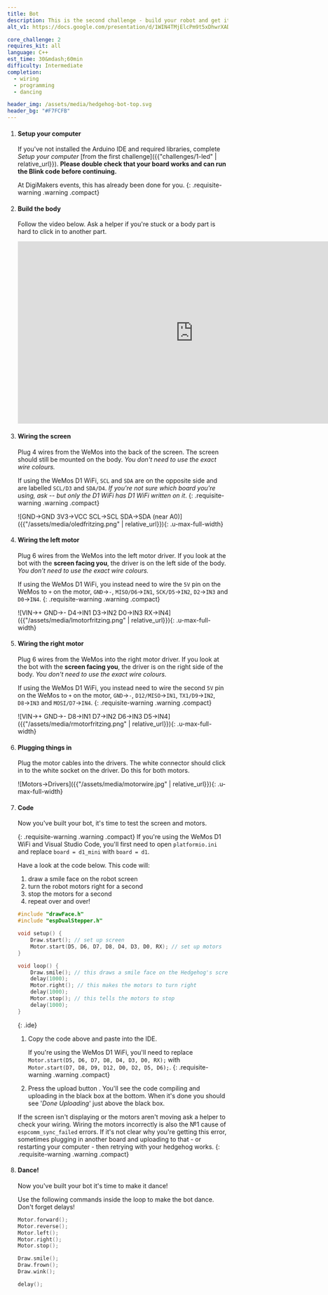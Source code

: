 ```yaml
---
title: Bot
description: This is the second challenge - build your robot and get it moving! 
alt_v1: https://docs.google.com/presentation/d/1WIN4TMjElcPm9t5xDhwrXADAptzXfMISy4myXoclRKg/pub

core_challenge: 2
requires_kit: all
language: C++
est_time: 30&mdash;60min
difficulty: Intermediate
completion: 
  - wiring
  - programming
  - dancing

header_img: /assets/media/hedgehog-bot-top.svg
header_bg: "#F7FCFB"
---
```


1.  #### Setup your computer
    If you've not installed the Arduino IDE and required libraries, complete *Setup your computer* [from the first challenge]({{"challenges/1-led" | relative_url}}).
    **Please double check that your board works and can run the Blink code before continuing.**

      At DigiMakers events, this has already been done for you.
      {: .requisite-warning .warning .compact}

1.  #### Build the body
    Follow the video below. Ask a helper if you're stuck or a body part is hard to click in to another part.
    <div class="video-iframe" data-src="https://www.youtube.com/embed/TCppJ16i6oc"><iframe width="800" height="415" class="u-max-full-width" src="https://www.youtube.com/embed/TCppJ16i6oc" frameborder="0" allowfullscreen></iframe></div>

2.  #### Wiring the screen
    Plug 4 wires from the WeMos into the back of the screen. The screen should still be mounted on the body. *You don't need to use the exact wire colours.*

      If using the WeMos D1 WiFi, `SCL` and `SDA` are on the opposite side and are labelled `SCL/D3` and `SDA/D4`. *If you're not sure which board you're using, ask -- but only the D1 WiFi has D1 WiFi written on it*.
      {: .requisite-warning .warning .compact}

    ![GND&rarr;GND 3V3&rarr;VCC SCL&rarr;SCL SDA&rarr;SDA (near A0)]({{"/assets/media/oledfritzing.png" | relative_url}}){: .u-max-full-width}

3.  #### Wiring the left motor
    Plug 6 wires from the WeMos into the left motor driver. If you look at the bot with the **screen facing you**, the driver is on the left side of the body. *You don't need to use the exact wire colours.*
    
      If using the WeMos D1 WiFi, you instead need to wire the `5V` pin on the WeMos to `+` on the motor, `GND`&rarr;`-`, `MISO/D6`&rarr;`IN1`, `SCK/D5`&rarr;`IN2`, `D2`&rarr;`IN3` and `D0`&rarr;`IN4`.
      {: .requisite-warning .warning .compact}

    ![VIN&rarr;+ GND&rarr;- D4&rarr;IN1 D3&rarr;IN2 D0&rarr;IN3 RX&rarr;IN4]({{"/assets/media/lmotorfritzing.png" | relative_url}}){: .u-max-full-width}

3.  #### Wiring the right motor
    Plug 6 wires from the WeMos into the right motor driver. If you look at the bot with the **screen facing you**, the driver is on the right side of the body. *You don't need to use the exact wire colours.*
    
      If using the WeMos D1 WiFi, you instead need to wire the second `5V` pin on the WeMos to `+` on the motor, `GND`&rarr;`-`, `D12/MISO`&rarr;`IN1`, `TX1/D9`&rarr;`IN2`, `D8`&rarr;`IN3` and `MOSI/D7`&rarr;`IN4`.
      {: .requisite-warning .warning .compact}
    
    ![VIN&rarr;+ GND&rarr;- D8&rarr;IN1 D7&rarr;IN2 D6&rarr;IN3 D5&rarr;IN4]({{"/assets/media/rmotorfritzing.png" | relative_url}}){: .u-max-full-width}

4.  #### Plugging things in
    Plug the motor cables into the drivers. The white connector should click in to the white socket on the driver. Do this for both motors.

    ![Motors&rarr;Drivers]({{"/assets/media/motorwire.jpg" | relative_url}}){: .u-max-full-width}

5.  #### Code
    Now you've built your bot, it's time to test the screen and motors.

      {: .requisite-warning .warning .compact}
      If you're using the WeMos D1 WiFi and Visual Studio Code, you'll first need to open `platformio.ini` and replace `board = d1_mini` with `board = d1`.

    Have a look at the code below. This code will:
    1. draw a smile face on the robot screen
    2. turn the robot motors right for a second
    3. stop the motors for a second
    4. repeat over and over!

    ```cpp
    #include "drawFace.h"
    #include "espDualStepper.h"

    void setup() {
        Draw.start(); // set up screen
        Motor.start(D5, D6, D7, D8, D4, D3, D0, RX); // set up motors
    }

    void loop() {
        Draw.smile(); // this draws a smile face on the Hedgehog's screen
        delay(1000);
        Motor.right(); // this makes the motors to turn right
        delay(1000);
        Motor.stop(); // this tells the motors to stop
        delay(1000);
    } 
    ```
    {: .ide}

    1. Copy the code above and paste into the IDE.

          If you're using the WeMos D1 WiFi, you'll need to replace `Motor.start(D5, D6, D7, D8, D4, D3, D0, RX);` with `Motor.start(D7, D8, D9, D12, D0, D2, D5, D6);`.
          {: .requisite-warning .warning .compact}

    2. Press the upload button <i class="arduino-upload"></i>. You'll see the 
        code compiling and uploading in the black box at the bottom. When it's 
        done you should see '*Done Uploading*' just above the black box.

    If the screen isn't displaying or the motors aren't moving ask a helper to check your wiring. 
    Wiring the motors incorrectly is also the №1 cause of `espcomm_sync_failed` errors.
    If it's not clear why you're getting this error, sometimes plugging in another board and uploading to that - or restarting your computer - then retrying with your hedgehog works.
    {: .requisite-warning .warning .compact}

7.  #### Dance!
    Now you've built your bot it's time to make it dance!

    Use the following commands inside the loop to make the bot dance. Don't forget delays!
    
    ```cpp
    Motor.forward();
    Motor.reverse();
    Motor.left();
    Motor.right();
    Motor.stop();

    Draw.smile();
    Draw.frown();
    Draw.wink();

    delay();
    ```
